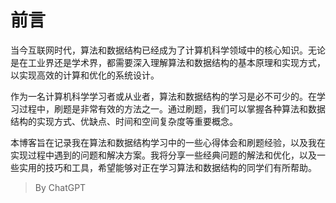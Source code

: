 # 前言

当今互联网时代，算法和数据结构已经成为了计算机科学领域中的核心知识。无论是在工业界还是学术界，都需要深入理解算法和数据结构的基本原理和实现方式，以实现高效的计算和优化的系统设计。

作为一名计算机科学学习者或从业者，算法和数据结构的学习是必不可少的。在学习过程中，刷题是非常有效的方法之一。通过刷题，我们可以掌握各种算法和数据结构的实现方式、优缺点、时间和空间复杂度等重要概念。

本博客旨在记录我在算法和数据结构学习中的一些心得体会和刷题经验，以及我在实现过程中遇到的问题和解决方案。我将分享一些经典问题的解法和优化，以及一些实用的技巧和工具，希望能够对正在学习算法和数据结构的同学们有所帮助。

> By ChatGPT